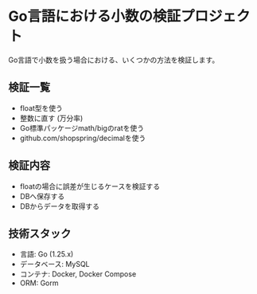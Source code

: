 # Go言語における小数の検証プロジェクト

Go言語で小数を扱う場合における、いくつかの方法を検証します。

## 検証一覧

- float型を使う
- 整数に直す (万分率)
- Go標準パッケージmath/bigのratを使う
- github.com/shopspring/decimalを使う

## 検証内容

- floatの場合に誤差が生じるケースを検証する
- DBへ保存する
- DBからデータを取得する

## 技術スタック

- 言語: Go (1.25.x)
- データベース: MySQL
- コンテナ: Docker, Docker Compose
- ORM: Gorm
